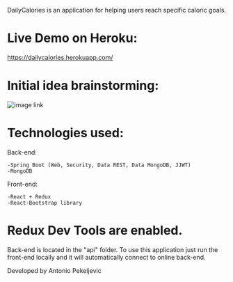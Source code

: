 DailyCalories is an application for helping users reach specific caloric goals.

# Live Demo on Heroku:
https://dailycalories.herokuapp.com/

# Initial idea brainstorming:

![image link](https://i.imgur.com/FXClSDf.jpg)


# Technologies used:

Back-end:

	-Spring Boot (Web, Security, Data REST, Data MongoDB, JJWT)
	-MongoDB
	
Front-end:

	-React + Redux
	-React-Bootstrap library
	

# Redux Dev Tools are enabled.

Back-end is located in the "api" folder.
To use this application just run the front-end locally and it will automatically connect to online back-end.

Developed by Antonio Pekeljevic
